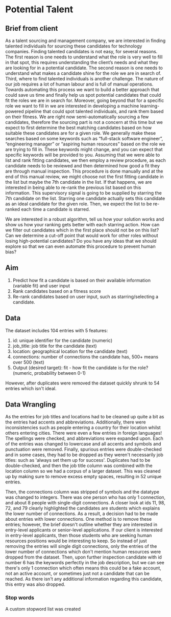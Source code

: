 # Potential Talent 

## Brief from client
As a talent sourcing and management company, we are interested in finding talented individuals for sourcing these candidates for technology companies. Finding talented candidates is not easy, for several reasons. The first reason is one needs to understand what the role is very well to fill in that spot, this requires understanding the client’s needs and what they are looking for in a potential candidate. The second reason is one needs to understand what makes a candidate shine for the role we are in search of. Third, where to find talented individuals is another challenge. The nature of our job requires a lot of human labour and is full of manual operations. Towards automating this process we want to build a better approach that could save us time and finally help us spot potential candidates that could fit the roles we are in search for. 
Moreover, going beyond that for a specific role we want to fill in we are interested in developing a machine learning-powered pipeline that could spot talented individuals, and rank them based on their fitness. We are right now semi-automatically sourcing a few candidates, therefore the sourcing part is not a concern at this time but we expect to first determine the best matching candidates based on how suitable these candidates are for a given role. We generally make these searches based on some keywords such as “full-stack software engineer”, “engineering manager” or “aspiring human resources” based on the role we are trying to fill in. These keywords might change, and you can expect that specific keywords will be provided to you.
Assuming that we were able to list and rank fitting candidates, we then employ a review procedure, as each candidate needs to be reviewed and then determined how good a fit they are through manual inspection. This procedure is done manually and at the end of this manual review, we might choose not the first fitting candidate in the list but maybe the 7th candidate in the list. If that happens, we are interested in being able to re-rank the previous list based on this information. This supervisory signal is going to be supplied by starring the 7th candidate on the list. Starring one candidate actually sets this candidate as an ideal candidate for the given role. Then, we expect the list to be re-ranked each time a candidate is starred.

We are interested in a robust algorithm, tell us how your solution works and show us how your ranking gets better with each starring action. How can we filter out candidates which in the first place should not be on this list? Can we determine a cut-off point that would work for other roles without losing high-potential candidates? Do you have any ideas that we should explore so that we can even automate this procedure to prevent human bias?

## Aim
1. Predict how fit a candidate is based on their available information (variable fit) and user input
2. Rank candidates based on a fitness score
3. Re-rank candidates based on user input, such as starring/selecting a candidate.

## Data
The dataset includes 104 entries with 5 features: 
1. id: unique identifier for the candidate (numeric)
2. job_title: job title for the candidate (text)
3. location: geographical location for the candidate (text)
4. connections: number of connections the candidate has, 500+ means over 500 (text)
5. Output (desired target): fit - how fit the candidate is for the role? (numeric, probability between 0-1)

However, after duplicates were removed the dataset quickly shrunk to 54 entries which isn't ideal. 

## Data Wrangling

As the entries for job titles and locations had to be cleaned up quite a bit as the entries had accents and abbreviations. Additionally, there were inconsistencies such as people entering a country for their location whilst others entering cities. There were even a few entries in foreign languages! The spellings were checked, and abbreviations were expanded upon. Each of the entries was changed to lowercase and all accents and symbols and punctuation were removed. Finally, spurious entries were double-checked and in some cases, they had to be dropped as they weren't necessarily job titles: such as 'always set them up for success'. Duplicates had to be double-checked, and then the job title column was combined with the location column so we had a corpus of a larger dataset. This was cleaned up by making sure to remove excess empty spaces, resulting in 52 unique entries. 

Then, the connections column was stripped of symbols and the datatype was changed to integers. There was one person who has only 1 connection, and about 8 people with single-digit connections. A closer look at ids 11, 98, 72, and 79  clearly highlighted the candidates are students which explains the lower number of connections. As a result, a decision had to be made about entries with lower connections. One method is to remove these entries; however, the brief doesn't outline whether they are interested in entry-level applicants or senior-level applications. If our client is interested in entry-level applicants, then those students who are seeking human resources positions would be interesting to keep. So instead of just removing the entries will single digit connections, only the entries of the lower number of connections which don't mention human resources were dropped from the dataset. Then, upon further inspection candidate with id number 6 has the keywords perfectly in the job description, but we can see there's only 1 connection which often means this could be a fake account, not an active account, or sometimes just not a candidate that can be reached. As there isn't any additional information regarding this candidate, this entry was also dropped. 


### Stop words
A custom stopword list was created 
